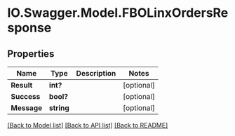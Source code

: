 # IO.Swagger.Model.FBOLinxOrdersResponse
## Properties

Name | Type | Description | Notes
------------ | ------------- | ------------- | -------------
**Result** | **int?** |  | [optional] 
**Success** | **bool?** |  | [optional] 
**Message** | **string** |  | [optional] 

[[Back to Model list]](../README.md#documentation-for-models) [[Back to API list]](../README.md#documentation-for-api-endpoints) [[Back to README]](../README.md)

